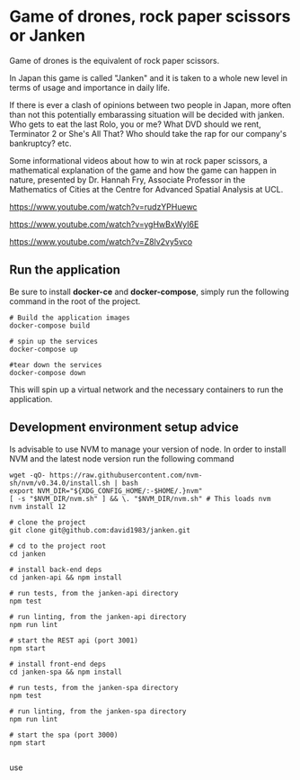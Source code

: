# Game of drones, rock paper scissors or Janken

Game of drones is the equivalent of rock paper scissors. 

In Japan this game is called "Janken" and it is taken to a whole new level in terms of usage and importance in daily life. 

If there is ever a clash of opinions between two people in Japan, more often than not this potentially embarassing situation will be decided with janken. Who gets to eat the last Rolo, you or me? What DVD should we rent, Terminator 2 or She's All That? Who should take the rap for our company's bankruptcy? etc. 

Some informational videos about how to win at rock paper scissors, a mathematical explanation of the game and how the game can happen in nature, presented by Dr. Hannah Fry, Associate Professor in the Mathematics of Cities at the Centre for Advanced Spatial Analysis at UCL.

https://www.youtube.com/watch?v=rudzYPHuewc

https://www.youtube.com/watch?v=ygHwBxWyI6E

https://www.youtube.com/watch?v=Z8lv2vy5vco


## Run the application

Be sure to install **docker-ce** and **docker-compose**, simply run the following command in the root of the project.

```
# Build the application images
docker-compose build 

# spin up the services
docker-compose up

#tear down the services
docker-compose down
```

This will spin up a virtual network and the necessary containers to run the application.

## Development environment setup advice

Is advisable to use NVM to manage your version of node.
In order to install NVM and the latest node version run the following command

```
wget -qO- https://raw.githubusercontent.com/nvm-sh/nvm/v0.34.0/install.sh | bash
export NVM_DIR="${XDG_CONFIG_HOME/:-$HOME/.}nvm"
[ -s "$NVM_DIR/nvm.sh" ] && \. "$NVM_DIR/nvm.sh" # This loads nvm
nvm install 12

# clone the project
git clone git@github.com:david1983/janken.git

# cd to the project root
cd janken

# install back-end deps 
cd janken-api && npm install

# run tests, from the janken-api directory
npm test

# run linting, from the janken-api directory
npm run lint

# start the REST api (port 3001)
npm start

# install front-end deps
cd janken-spa && npm install

# run tests, from the janken-spa directory
npm test

# run linting, from the janken-spa directory
npm run lint

# start the spa (port 3000)
npm start


```

use 
